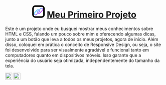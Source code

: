 <h1 align="center">
   <img src="/Assets/link.jfif" alt="Ícone de link" width="30" style="border: 5px solid black; border-radius: 10px;">
    <a href="https://guh7004.github.io/NewProject/" target="_blank">Meu Primeiro Projeto</a>
</h1>
<p>Este é um projeto onde eu busquei mostrar meus conhecimentos sobre HTML e CSS, falando um pouco sobre mim e oferecendo algumas dicas, junto a um botão que leva a todos os meus projetos, agora de início. Além disso, coloquei em prática o conceito de Responsive Design, ou seja, o site foi desenvolvido para ser visualmente agradável e funcional tanto em computadores quanto em dispositivos móveis. Isso garante que a experiência do usuário seja otimizada, independentemente do tamanho da tela.</p>

<img src="https://cdn.jsdelivr.net/gh/devicons/devicon/icons/html5/html5-original.svg" width="22px" height="22px"/> <img src="https://cdn.jsdelivr.net/gh/devicons/devicon/icons/css3/css3-original.svg" width="22px" height="22px"/>
